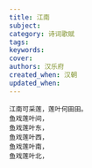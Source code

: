 ```yaml
---
title: 江南
subject: 
category: 诗词歌赋
tags: 
keywords: 
cover: 
authors: 汉乐府
created_when: 汉朝
updated_when: 
---
```


```
江南可采莲，莲叶何田田。
鱼戏莲叶间，
鱼戏莲叶东，
鱼戏莲叶西，
鱼戏莲叶南，
鱼戏莲叶北，
```
